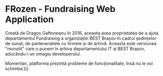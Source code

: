 # FRozen - Fundraising Web Application
Creată de Dragos Gaftoneanu în 2016, aceasta avea proprietatea de a ajuta departamentul Fundraising a organizației BEST Brașov în cadrul ședințelor de sunat, de parteneriatele cu firmele și de arhivă. Aceasta este versiunea "monolit" care o punem în arhiva departamentului IT al BEST Brașov, aducându-i un omagiu developerului.

Momentan, platforma prezintă probleme de funcționalitate, însă nu le voi schimba:)))

